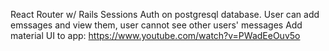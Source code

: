 React Router w/ Rails Sessions Auth on postgresql database. 
User can add emssages and view them, user cannot see other users' messages 
Add material UI to app: https://www.youtube.com/watch?v=PWadEeOuv5o